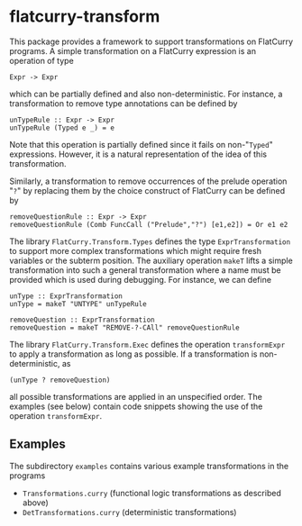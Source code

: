 flatcurry-transform
===================

This package provides a framework to support transformations on FlatCurry
programs.
A simple transformation on a FlatCurry expression is an operation
of type

    Expr -> Expr

which can be partially defined and also non-deterministic.
For instance, a transformation to remove type annotations
can be defined by

    unTypeRule :: Expr -> Expr
    unTypeRule (Typed e _) = e

Note that this operation is partially defined since it fails
on non-"`Typed`" expressions. However, it is a natural representation
of the idea of this transformation.

Similarly, a transformation to remove occurrences of the prelude
operation "`?`" by replacing them by the choice construct of FlatCurry
can be defined by

    removeQuestionRule :: Expr -> Expr
    removeQuestionRule (Comb FuncCall ("Prelude","?") [e1,e2]) = Or e1 e2

The library `FlatCurry.Transform.Types` defines the type
`ExprTransformation` to support more complex transformations
which might require fresh variables or the subterm position.
The auxiliary operation `makeT` lifts a simple transformation
into such a general transformation where a name must be provided
which is used during debugging. For instance, we can define

    unType :: ExprTransformation
    unType = makeT "UNTYPE" unTypeRule
    
    removeQuestion :: ExprTransformation
    removeQuestion = makeT "REMOVE-?-CAll" removeQuestionRule

The library `FlatCurry.Transform.Exec` defines the operation `transformExpr`
to apply a transformation as long as possible.
If a transformation is non-deterministic, as

    (unType ? removeQuestion)

all possible transformations are applied in an unspecified order.
The examples (see below) contain code snippets showing the
use of the operation `transformExpr`.


Examples
--------

The subdirectory `examples` contains various example transformations
in the programs

- `Transformations.curry` (functional logic transformations as described above)
- `DetTransformations.curry` (deterministic transformations)
